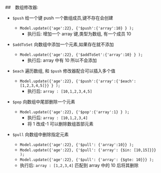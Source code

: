 ##　数组修改器:

- `$push` 给一个键 push 一个数组成员,键不存在会创建

  - `Model.update({'age':22}, {'$push':{'array':10} } );`
    - 执行后: 增加一个 array 键,类型为数组, 有一个成员 10

- `$addToSet` 向数组中添加一个元素,如果存在就不添加

  - `Model.update({'age':22}, {'$addToSet':{'array':10} } );`
    - 执行后: array 中有 10 所以不会添加

- `$each` 遍历数组, 和 `$push` 修改器配合可以插入多个值

  - `Model.update({'age':22}, {'$push':{'array':{'$each': [1,2,3,4,5]}} } );`
    - 执行后: `array : [10,1,2,3,4,5]`

- `$pop` 向数组中尾部删除一个元素

  - `Model.update({'age':22}, {'$pop':{'array':1} } );`
    - 执行后: `array : [10,1,2,3,4]`
    - 将 1 改成-1 可以删除数组首部元素

- `$pull` 向数组中删除指定元素
  - `Model.update({'age':22}, {'$pull': {'array':10}} );`
  - `Model.update({'age':22}, {'$pull': {'array': {$in: [10,15]}}} );`
  - `Model.update({'age':22}, {'$pull': {'array': {$gte: 10}}} );`
  - 执行后: `array : [1,2,3,4]` 匹配到 array 中的 10 后将其删除
